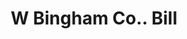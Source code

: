 ---
doi: 10.7916/D8JH4Z8V
date_other: '1921'
date_other_textual: '1921'
form: printed ephemera
genre:
- Invoices
name:
- W Bingham Co.
object_in_context_url: https://biggert.cul.columbia.edu/items/view/ave_biggert_01290
subject_hierarchical_geographic:
- Cleveland, Ohio, United States
subject_name:
- W Bingham Co.
title: W Bingham Co.. Bill
sort_title: W Bingham Co.. Bill
call_number: ave_biggert_01290
coordinates:
- 41.48222222222223,-81.66972222222223
pid: ave_biggert_01290
identifiers: ave_biggert_01290
permalink: /biggert/ave_biggert_01290/
layout: iiif-image-page
---